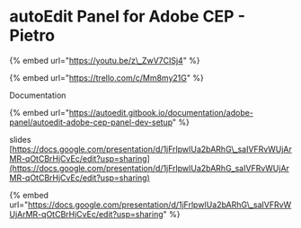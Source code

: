 # autoEdit Panel for Adobe CEP - Pietro

{% embed url="https://youtu.be/z\_ZwV7CISj4" %}



{% embed url="https://trello.com/c/Mm8my21G" %}

Documentation

{% embed url="https://autoedit.gitbook.io/documentation/adobe-panel/autoedit-adobe-cep-panel-dev-setup" %}

slides [https://docs.google.com/presentation/d/1jFrlpwIUa2bARhG\_saIVFRvWUjArMR-qOtCBrHjCvEc/edit?usp=sharing](https://docs.google.com/presentation/d/1jFrlpwIUa2bARhG_saIVFRvWUjArMR-qOtCBrHjCvEc/edit?usp=sharing)

{% embed url="https://docs.google.com/presentation/d/1jFrlpwIUa2bARhG\_saIVFRvWUjArMR-qOtCBrHjCvEc/edit?usp=sharing" %}









